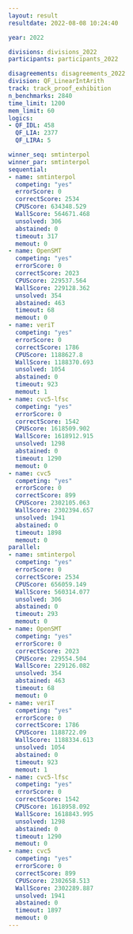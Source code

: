 ```yaml
---
layout: result
resultdate: 2022-08-08 10:24:40

year: 2022

divisions: divisions_2022
participants: participants_2022

disagreements: disagreements_2022
division: QF_LinearIntArith
track: track_proof_exhibition
n_benchmarks: 2840
time_limit: 1200
mem_limit: 60
logics:
- QF_IDL: 458
  QF_LIA: 2377
  QF_LIRA: 5

winner_seq: smtinterpol
winner_par: smtinterpol
sequential:
- name: smtinterpol
  competing: "yes"
  errorScore: 0
  correctScore: 2534
  CPUScore: 634348.529
  WallScore: 564671.468
  unsolved: 306
  abstained: 0
  timeout: 317
  memout: 0
- name: OpenSMT
  competing: "yes"
  errorScore: 0
  correctScore: 2023
  CPUScore: 229537.564
  WallScore: 229128.362
  unsolved: 354
  abstained: 463
  timeout: 68
  memout: 0
- name: veriT
  competing: "yes"
  errorScore: 0
  correctScore: 1786
  CPUScore: 1188627.8
  WallScore: 1188370.693
  unsolved: 1054
  abstained: 0
  timeout: 923
  memout: 1
- name: cvc5-lfsc
  competing: "yes"
  errorScore: 0
  correctScore: 1542
  CPUScore: 1618509.902
  WallScore: 1618912.915
  unsolved: 1298
  abstained: 0
  timeout: 1290
  memout: 0
- name: cvc5
  competing: "yes"
  errorScore: 0
  correctScore: 899
  CPUScore: 2302105.063
  WallScore: 2302394.657
  unsolved: 1941
  abstained: 0
  timeout: 1898
  memout: 0
parallel:
- name: smtinterpol
  competing: "yes"
  errorScore: 0
  correctScore: 2534
  CPUScore: 656059.149
  WallScore: 560314.077
  unsolved: 306
  abstained: 0
  timeout: 293
  memout: 0
- name: OpenSMT
  competing: "yes"
  errorScore: 0
  correctScore: 2023
  CPUScore: 229554.504
  WallScore: 229126.082
  unsolved: 354
  abstained: 463
  timeout: 68
  memout: 0
- name: veriT
  competing: "yes"
  errorScore: 0
  correctScore: 1786
  CPUScore: 1188722.09
  WallScore: 1188334.613
  unsolved: 1054
  abstained: 0
  timeout: 923
  memout: 1
- name: cvc5-lfsc
  competing: "yes"
  errorScore: 0
  correctScore: 1542
  CPUScore: 1618958.092
  WallScore: 1618843.995
  unsolved: 1298
  abstained: 0
  timeout: 1290
  memout: 0
- name: cvc5
  competing: "yes"
  errorScore: 0
  correctScore: 899
  CPUScore: 2302658.513
  WallScore: 2302289.887
  unsolved: 1941
  abstained: 0
  timeout: 1897
  memout: 0
---
```

